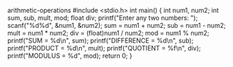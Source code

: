 arithmetic-operations
#include <stdio.h>
int main()
{
    int num1, num2;
    int sum, sub, mult, mod;
    float div;
    printf("Enter any two numbers: ");
    scanf("%d%d", &num1, &num2);
    sum = num1 + num2;
    sub = num1 - num2;
    mult = num1 * num2;
    div = (float)num1 / num2;
    mod = num1 % num2;
    printf("SUM = %d\n", sum);
    printf("DIFFERENCE = %d\n", sub);
    printf("PRODUCT = %d\n", mult);
    printf("QUOTIENT = %f\n", div);
    printf("MODULUS = %d", mod);
	return 0; 
}

